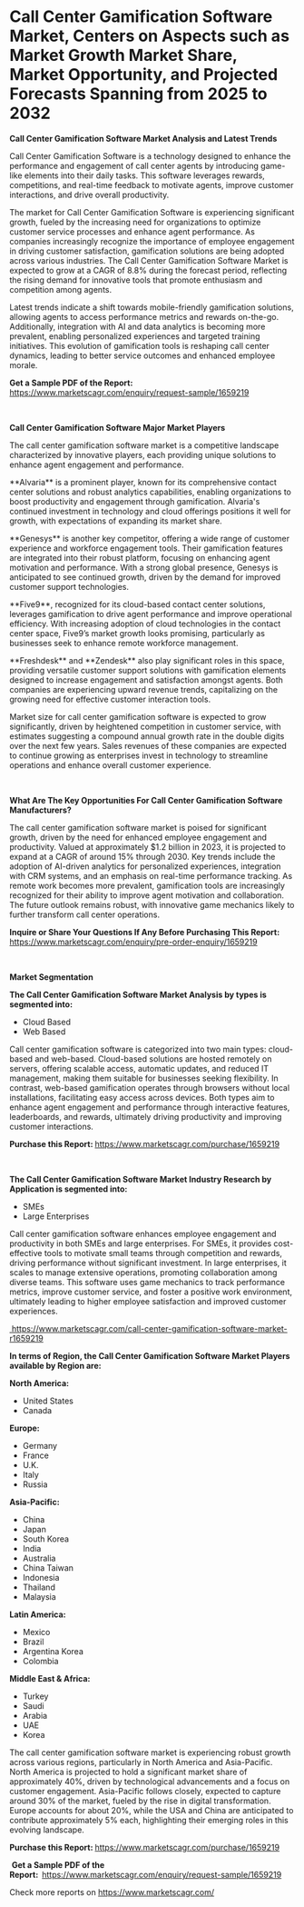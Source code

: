 <p><h1>Call Center Gamification Software Market, Centers on Aspects such as Market Growth Market Share, Market Opportunity, and Projected Forecasts Spanning from 2025 to 2032</h1></p><p><strong>Call Center Gamification Software Market Analysis and Latest Trends</strong></p>
<p><p>Call Center Gamification Software is a technology designed to enhance the performance and engagement of call center agents by introducing game-like elements into their daily tasks. This software leverages rewards, competitions, and real-time feedback to motivate agents, improve customer interactions, and drive overall productivity. </p><p>The market for Call Center Gamification Software is experiencing significant growth, fueled by the increasing need for organizations to optimize customer service processes and enhance agent performance. As companies increasingly recognize the importance of employee engagement in driving customer satisfaction, gamification solutions are being adopted across various industries. The Call Center Gamification Software Market is expected to grow at a CAGR of 8.8% during the forecast period, reflecting the rising demand for innovative tools that promote enthusiasm and competition among agents.</p><p>Latest trends indicate a shift towards mobile-friendly gamification solutions, allowing agents to access performance metrics and rewards on-the-go. Additionally, integration with AI and data analytics is becoming more prevalent, enabling personalized experiences and targeted training initiatives. This evolution of gamification tools is reshaping call center dynamics, leading to better service outcomes and enhanced employee morale.</p></p>
<p><strong>Get a Sample PDF of the Report:&nbsp;</strong> <a href="https://www.marketscagr.com/enquiry/request-sample/1659219?utm_campaign=2110&utm_medium=2&utm_source=Github&utm_content=ia&utm_term=09032025&utm_id=call-center-gamification-software">https://www.marketscagr.com/enquiry/request-sample/1659219</a></p>
<p>&nbsp;</p>
<p><strong>Call Center Gamification Software Major Market Players</strong></p>
<p><p>The call center gamification software market is a competitive landscape characterized by innovative players, each providing unique solutions to enhance agent engagement and performance. </p><p>**Alvaria** is a prominent player, known for its comprehensive contact center solutions and robust analytics capabilities, enabling organizations to boost productivity and engagement through gamification. Alvaria's continued investment in technology and cloud offerings positions it well for growth, with expectations of expanding its market share.</p><p>**Genesys** is another key competitor, offering a wide range of customer experience and workforce engagement tools. Their gamification features are integrated into their robust platform, focusing on enhancing agent motivation and performance. With a strong global presence, Genesys is anticipated to see continued growth, driven by the demand for improved customer support technologies.</p><p>**Five9**, recognized for its cloud-based contact center solutions, leverages gamification to drive agent performance and improve operational efficiency. With increasing adoption of cloud technologies in the contact center space, Five9’s market growth looks promising, particularly as businesses seek to enhance remote workforce management.</p><p>**Freshdesk** and **Zendesk** also play significant roles in this space, providing versatile customer support solutions with gamification elements designed to increase engagement and satisfaction amongst agents. Both companies are experiencing upward revenue trends, capitalizing on the growing need for effective customer interaction tools.</p><p>Market size for call center gamification software is expected to grow significantly, driven by heightened competition in customer service, with estimates suggesting a compound annual growth rate in the double digits over the next few years. Sales revenues of these companies are expected to continue growing as enterprises invest in technology to streamline operations and enhance overall customer experience.</p></p>
<p>&nbsp;</p>
<p><strong>What Are The Key Opportunities For Call Center Gamification Software Manufacturers?</strong></p>
<p><p>The call center gamification software market is poised for significant growth, driven by the need for enhanced employee engagement and productivity. Valued at approximately $1.2 billion in 2023, it is projected to expand at a CAGR of around 15% through 2030. Key trends include the adoption of AI-driven analytics for personalized experiences, integration with CRM systems, and an emphasis on real-time performance tracking. As remote work becomes more prevalent, gamification tools are increasingly recognized for their ability to improve agent motivation and collaboration. The future outlook remains robust, with innovative game mechanics likely to further transform call center operations.</p></p>
<p><strong>Inquire or Share Your Questions If Any Before Purchasing This Report:</strong> <a href="https://www.marketscagr.com/enquiry/pre-order-enquiry/1659219?utm_campaign=2110&utm_medium=2&utm_source=Github&utm_content=ia&utm_term=09032025&utm_id=call-center-gamification-software">https://www.marketscagr.com/enquiry/pre-order-enquiry/1659219</a></p>
<p>&nbsp;</p>
<p><strong>Market Segmentation</strong></p>
<p><strong>The Call Center Gamification Software Market Analysis by types is segmented into:</strong></p>
<p><ul><li>Cloud Based</li><li>Web Based</li></ul></p>
<p><p>Call center gamification software is categorized into two main types: cloud-based and web-based. Cloud-based solutions are hosted remotely on servers, offering scalable access, automatic updates, and reduced IT management, making them suitable for businesses seeking flexibility. In contrast, web-based gamification operates through browsers without local installations, facilitating easy access across devices. Both types aim to enhance agent engagement and performance through interactive features, leaderboards, and rewards, ultimately driving productivity and improving customer interactions.</p></p>
<p><strong>Purchase this Report:&nbsp;</strong><a href="https://www.marketscagr.com/purchase/1659219?utm_campaign=2110&utm_medium=2&utm_source=Github&utm_content=ia&utm_term=09032025&utm_id=call-center-gamification-software">https://www.marketscagr.com/purchase/1659219</a></p>
<p>&nbsp;</p>
<p><strong>The Call Center Gamification Software Market Industry Research by Application is segmented into:</strong></p>
<p><ul><li>SMEs</li><li>Large Enterprises</li></ul></p>
<p><p>Call center gamification software enhances employee engagement and productivity in both SMEs and large enterprises. For SMEs, it provides cost-effective tools to motivate small teams through competition and rewards, driving performance without significant investment. In large enterprises, it scales to manage extensive operations, promoting collaboration among diverse teams. This software uses game mechanics to track performance metrics, improve customer service, and foster a positive work environment, ultimately leading to higher employee satisfaction and improved customer experiences.</p></p>
<p><a href="https://www.marketscagr.com/call-center-gamification-software-market-r1659219?utm_campaign=2110&utm_medium=2&utm_source=Github&utm_content=ia&utm_term=09032025&utm_id=call-center-gamification-software">&nbsp;https://www.marketscagr.com/call-center-gamification-software-market-r1659219</a></p>
<p><strong>In terms of Region, the Call Center Gamification Software Market Players available by Region are:</strong></p>
<p>
    <p> <strong> North America: </strong>
        <ul>
            <li>United States</li>
            <li>Canada</li>
        </ul>
        </p> 
    <p> <strong> Europe: </strong>
        <ul>
            <li>Germany</li>
            <li>France</li>
            <li>U.K.</li>
            <li>Italy</li>
            <li>Russia</li>
        </ul>
        </p> 
    <p> <strong> Asia-Pacific: </strong>
        <ul>
            <li>China</li>
            <li>Japan</li>
            <li>South Korea</li>
            <li>India</li>
            <li>Australia</li>
            <li>China Taiwan</li>
            <li>Indonesia</li>
            <li>Thailand</li>
            <li>Malaysia</li>
        </ul>
        </p> 
    <p> <strong> Latin America: </strong>
        <ul>
            <li>Mexico</li>
            <li>Brazil</li>
            <li>Argentina Korea</li>
            <li>Colombia</li>
        </ul>
        </p> 
    <p> <strong> Middle East & Africa: </strong>
        <ul>
            <li>Turkey</li>
            <li>Saudi</li>
            <li>Arabia</li>
            <li>UAE</li>
            <li>Korea</li>
        </ul>
    </p>
    </p>
<p><p>The call center gamification software market is experiencing robust growth across various regions, particularly in North America and Asia-Pacific. North America is projected to hold a significant market share of approximately 40%, driven by technological advancements and a focus on customer engagement. Asia-Pacific follows closely, expected to capture around 30% of the market, fueled by the rise in digital transformation. Europe accounts for about 20%, while the USA and China are anticipated to contribute approximately 5% each, highlighting their emerging roles in this evolving landscape.</p></p>
<p><strong>Purchase this Report: </strong><a href="https://www.marketscagr.com/purchase/1659219?utm_campaign=2110&utm_medium=2&utm_source=Github&utm_content=ia&utm_term=09032025&utm_id=call-center-gamification-software">https://www.marketscagr.com/purchase/1659219</a></p>
<p>&nbsp;<strong>Get a Sample PDF of the Report:&nbsp;&nbsp;</strong><a href="https://www.marketscagr.com/enquiry/request-sample/1659219?utm_campaign=2110&utm_medium=2&utm_source=Github&utm_content=ia&utm_term=09032025&utm_id=call-center-gamification-software">https://www.marketscagr.com/enquiry/request-sample/1659219</a></p>
<p><strong></strong></p>
<p>Check more reports on <a href="https://www.marketscagr.com/?utm_campaign=2110&utm_medium=2&utm_source=Github&utm_content=ia&utm_term=09032025&utm_id=call-center-gamification-software">https://www.marketscagr.com/</a></p>